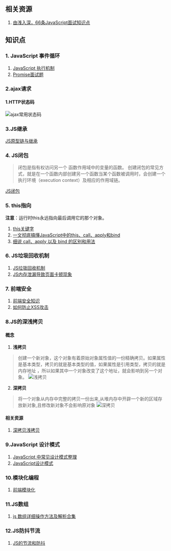 <!--
 * @Author: your name
 * @Date: 2021-08-05 18:36:01
 * @LastEditTime: 2021-08-11 00:44:38
 * @LastEditors: Please set LastEditors
 * @Description: In User Settings Edit
 * @FilePath: /Document/docs/前端面试准备/JavaScript.md
-->
## 相关资源
1. [由浅入深，66条JavaScript面试知识点](https://juejin.cn/post/6844904200917221389)
## 知识点
### 1. JavaScript 事件循环
1. [JavaScript 执行机制](https://juejin.cn/post/6844903512845860872)
2. [Promise面试题](https://juejin.cn/post/6844904077537574919)

### 2.ajax请求
#### 1.HTTP状态码
![ajax常用状态码](/ajax常用状态码.png)

### 3.JS继承
[JS原型链与继承](https://juejin.cn/post/6844903475021627400)

### 4. JS闭包
>闭包是指有权访问另一个 函数作用域中的变量的函数。
>创建闭包的常见方式，就是在一个函数内部创建另一个函数当某个函数被调用时，会创建一个执行环境（execution context）及相应的作用域链。

[JS闭包](https://juejin.cn/post/6844903858636849159)

### 5. this指向
**注意**：运行时this永远指向最后调用它的那个对象。
1. [this关键字](https://juejin.cn/post/6844903939691773960)
2. [一文彻底搞懂JavaScript中的this、call、apply和bind](https://juejin.cn/post/6844904009308831751)
3. [细说 call、apply 以及 bind 的区别和用法](https://juejin.cn/post/6844903768132157447)

### 6. JS垃圾回收机制
1. [JS垃圾回收机制](https://juejin.cn/post/6981588276356317214)
2. [JS内存泄漏导致页面卡顿现象](https://juejin.cn/post/6947841638118998029)

### 7. 前端安全
1. [前端安全知识](https://juejin.cn/post/6844903502968258574)
2. [如何防止XSS攻击](https://juejin.cn/post/6844903685122703367)

### 8.JS的深浅拷贝
#### 概念
1. **浅拷贝**
>创建一个新对象，这个对象有着原始对象属性值的一份精确拷贝。如果属性是基本类型，拷贝的就是基本类型的值，如果属性是引用类型，拷贝的就是内存地址 ，所以如果其中一个对象改变了这个地址，就会影响到另一个对象。
![浅拷贝](/浅拷贝.png)
2. **深拷贝**
>将一个对象从内存中完整的拷贝一份出来,从堆内存中开辟一个新的区域存放新对象,且修改新对象不会影响原对象
![深拷贝](/深拷贝.png)

#### 相关资源
1. [深拷贝浅拷贝](https://juejin.cn/post/6844903929705136141)

### 9.JavaScript 设计模式
1. [JavaScript 中常见设计模式整理](https://juejin.cn/post/6844903607452581896)
2. [JavaScript设计模式](https://juejin.cn/post/6844903503266054157)

### 10.模块化编程
1. [前端模块化](https://juejin.cn/post/6844903576309858318)

### 11.JS数组
1. [js 数组详细操作方法及解析合集](https://juejin.cn/post/6844903614918459406)

### 12.JS防抖节流
1. [JS的节流和防抖](https://juejin.cn/post/6844903669389885453)






